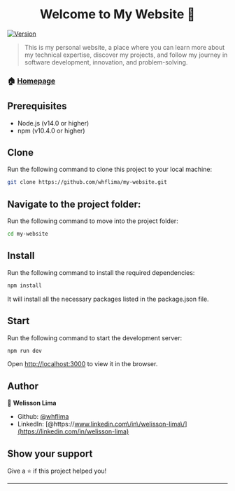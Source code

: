 <h1 align="center">Welcome to My Website 👋</h1>
<p>
  <a href="https://www.npmjs.com/package/contacts-app" target="_blank">
    <img alt="Version" src="https://img.shields.io/npm/v/contacts-app.svg">
  </a>
</p>

> This is my personal website, a place where you can learn more about my technical expertise, discover my projects, and follow my journey in software development, innovation, and problem-solving.

### 🏠 [Homepage](https://whflima.github.io/my-website/)

<!--
## Video demo

Watch the video below for a quick demo of how the application works:

> **Note:** The video may take some time to load. Please be patient.

![video-contacts-app](https://github.com/user-attachments/assets/f6da516a-5f50-4e6c-b815-aa0d6ee982fa)
-->

## Prerequisites
- Node.js (v14.0 or higher)
- npm (v10.4.0 or higher)

## Clone

Run the following command to clone this project to your local machine:

```sh
git clone https://github.com/whflima/my-website.git
```

## Navigate to the project folder:

Run the following command to move into the project folder:

```sh
cd my-website
```

## Install

Run the following command to install the required dependencies:

```sh
npm install
```

It will install all the necessary packages listed in the package.json file.

## Start

Run the following command to start the development server:

```sh
npm run dev
```

Open [http://localhost:3000](http://localhost:3000) to view it in the browser.

## Author

👤 **Welisson Lima**

* Github: [@whflima](https://github.com/whflima)
* LinkedIn: [@https:\/\/www.linkedin.com\/in\/welisson-lima\/](https://linkedin.com/in/welisson-lima)

## Show your support

Give a ⭐️ if this project helped you!

***

